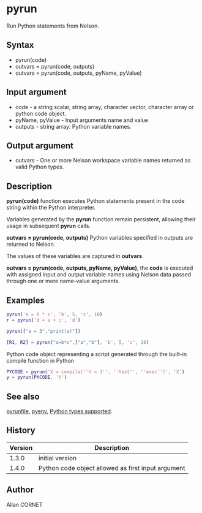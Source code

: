 # pyrun

Run Python statements from Nelson.

## Syntax

- pyrun(code)
- outvars = pyrun(code, outputs)
- outvars = pyrun(code, outputs, pyName, pyValue)

## Input argument

- code - a string scalar, string array, character vector, character array or python code object.
- pyName, pyValue - Input arguments name and value
- outputs - string array: Python variable names.

## Output argument

- outvars - One or more Nelson workspace variable names returned as valid Python types.

## Description

  <p><b>pyrun(code)</b> function executes Python statements present in the code string within the Python interpreter.</p>
  <p>Variables generated by the <b>pyrun</b> function remain persistent, allowing their usage in subsequent <b>pyrun</b> calls.</p>
  <p><b>outvars = pyrun(code, outputs)</b> Python variables specified in outputs are returned to Nelson.</p>
  <p>The values of these variables are captured in <b>outvars</b>.</p>
  <p><b>outvars = pyrun(code, outputs, pyName, pyValue)</b>, the <b>code</b> is executed with assigned input and output variable names using Nelson data passed through one or more name-value arguments.</p>

## Examples

```matlab
pyrun('a = b * c', 'b', 5, 'c', 10)
r = pyrun('d = a + c', 'd')
```

```matlab
pyrun(["a = 3","print(a)"])
```

```matlab
[R1, R2] = pyrun("a=b*c",["a","b"], 'b', 5, 'c', 10)
```

Python code object representing a script generated through the built-in compile function in Python

```matlab
PYCODE = pyrun('X = compile(''Y = 3'', ''test'', ''exec'')', 'X')
y = pyrun(PYCODE, 'Y')
```

## See also

[pyrunfile](pyrunfile.md), [pyenv](pyenv.md), [Python types supported](python_types.html).

## History

| Version | Description                                        |
| ------- | -------------------------------------------------- |
| 1.3.0   | initial version                                    |
| 1.4.0   | Python code object allowed as first input argument |

## Author

Allan CORNET
